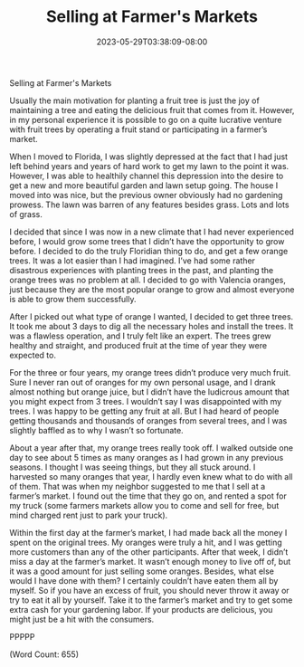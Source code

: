 ﻿---
title: "Selling at Farmer's Markets"
date: 2023-05-29T03:38:09-08:00
description: "Fruit-Trees Tips for Web Success"
featured_image: "/images/Fruit-Trees.jpg"
tags: ["Fruit Trees"]
---

Selling at Farmer's Markets

Usually the main motivation for planting a fruit tree is just the joy of maintaining a tree and eating the delicious fruit that comes from it. However, in my personal experience it is possible to go on a quite lucrative venture with fruit trees by operating a fruit stand or participating in a farmer’s market.

When I moved to Florida, I was slightly depressed at the fact that I had just left behind years and years of hard work to get my lawn to the point it was. However, I was able to healthily channel this depression into the desire to get a new and more beautiful garden and lawn setup going. The house I moved into was nice, but the previous owner obviously had no gardening prowess. The lawn was barren of any features besides grass. Lots and lots of grass.

I decided that since I was now in a new climate that I had never experienced before, I would grow some trees that I didn’t have the opportunity to grow before. I decided to do the truly Floridian thing to do, and get a few orange trees. It was a lot easier than I had imagined. I’ve had some rather disastrous experiences with planting trees in the past, and planting the orange trees was no problem at all. I decided to go with Valencia oranges, just because they are the most popular orange to grow and almost everyone is able to grow them successfully.

After I picked out what type of orange I wanted, I decided to get three trees. It took me about 3 days to dig all the necessary holes and install the trees. It was a flawless operation, and I truly felt like an expert. The trees grew healthy and straight, and produced fruit at the time of year they were expected to.

For the three or four years, my orange trees didn’t produce very much fruit. Sure I never ran out of oranges for my own personal usage, and I drank almost nothing but orange juice, but I didn’t have the ludicrous amount that you might expect from 3 trees. I wouldn’t say I was disappointed with my trees. I was happy to be getting any fruit at all. But I had heard of people getting thousands and thousands of oranges from several trees, and I was slightly baffled as to why I wasn’t so fortunate.

About a year after that, my orange trees really took off. I walked outside one day to see about 5 times as many oranges as I had grown in any previous seasons. I thought I was seeing things, but they all stuck around. I harvested so many oranges that year, I hardly even knew what to do with all of them. That was when my neighbor suggested to me that I sell at a farmer’s market. I found out the time that they go on, and rented a spot for my truck (some farmers markets allow you to come and sell for free, but mind charged rent just to park your truck).

Within the first day at the farmer’s market, I had made back all the money I spent on the original trees. My oranges were truly a hit, and I was getting more customers than any of the other participants. After that week, I didn’t miss a day at the farmer’s market. It wasn’t enough money to live off of, but it was a good amount for just selling some oranges. Besides, what else would I have done with them? I certainly couldn’t have eaten them all by myself. So if you have an excess of fruit, you should never throw it away or try to eat it all by yourself. Take it to the farmer’s market and try to get some extra cash for your gardening labor. If your products are delicious, you might just be a hit with the consumers.

PPPPP

(Word Count: 655)

